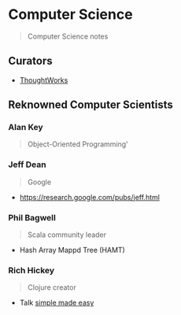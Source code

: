 # Computer Science

> Computer Science notes

## Curators
- [ThoughtWorks](https://www.thoughtworks.com/radar/languages-and-frameworks)

## Reknowned Computer Scientists

### Alan Key 
> Object-Oriented Programming'

### Jeff Dean
> Google

- https://research.google.com/pubs/jeff.html

### Phil Bagwell
> Scala community leader

- Hash Array Mappd Tree (HAMT)

### Rich Hickey
> Clojure creator

- Talk [simple made easy](https://youtu.be/rI8tNMsozo0)